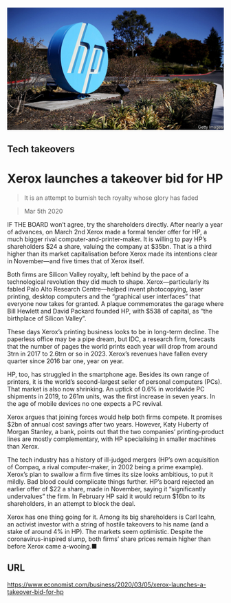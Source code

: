 ![](./images/20200307_WBP504.jpg)

## Tech takeovers

# Xerox launches a takeover bid for HP

> It is an attempt to burnish tech royalty whose glory has faded

> Mar 5th 2020

IF THE BOARD won’t agree, try the shareholders directly. After nearly a year of advances, on March 2nd Xerox made a formal tender offer for HP, a much bigger rival computer-and-printer-maker. It is willing to pay HP’s shareholders $24 a share, valuing the company at $35bn. That is a third higher than its market capitalisation before Xerox made its intentions clear in November—and five times that of Xerox itself.

Both firms are Silicon Valley royalty, left behind by the pace of a technological revolution they did much to shape. Xerox—particularly its fabled Palo Alto Research Centre—helped invent photocopying, laser printing, desktop computers and the “graphical user interfaces” that everyone now takes for granted. A plaque commemorates the garage where Bill Hewlett and David Packard founded HP, with $538 of capital, as “the birthplace of Silicon Valley”.

These days Xerox’s printing business looks to be in long-term decline. The paperless office may be a pipe dream, but IDC, a research firm, forecasts that the number of pages the world prints each year will drop from around 3trn in 2017 to 2.6trn or so in 2023. Xerox’s revenues have fallen every quarter since 2016 bar one, year on year. 

HP, too, has struggled in the smartphone age. Besides its own range of printers, it is the world’s second-largest seller of personal computers (PCs). That market is also now shrinking. An uptick of 0.6% in worldwide PC shipments in 2019, to 261m units, was the first increase in seven years. In the age of mobile devices no one expects a PC revival.

Xerox argues that joining forces would help both firms compete. It promises $2bn of annual cost savings after two years. However, Katy Huberty of Morgan Stanley, a bank, points out that the two companies’ printing-product lines are mostly complementary, with HP specialising in smaller machines than Xerox.

The tech industry has a history of ill-judged mergers (HP’s own acquisition of Compaq, a rival computer-maker, in 2002 being a prime example). Xerox’s plan to swallow a firm five times its size looks ambitious, to put it mildly. Bad blood could complicate things further. HP’s board rejected an earlier offer of $22 a share, made in November, saying it “significantly undervalues” the firm. In February HP said it would return $16bn to its shareholders, in an attempt to block the deal.

Xerox has one thing going for it. Among its big shareholders is Carl Icahn, an activist investor with a string of hostile takeovers to his name (and a stake of around 4% in HP). The markets seem optimistic. Despite the coronavirus-inspired slump, both firms’ share prices remain higher than before Xerox came a-wooing.■

## URL

https://www.economist.com/business/2020/03/05/xerox-launches-a-takeover-bid-for-hp
